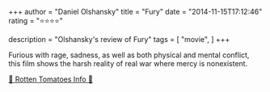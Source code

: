 +++
author = "Daniel Olshansky"
title = "Fury"
date = "2014-11-15T17:12:46"
rating = "⭐⭐⭐⭐"

description = "Olshansky's review of Fury"
tags = [
    "movie",
]
+++


Furious with rage, sadness, as well as both physical and mental conflict, this film shows the harsh reality of real war where mercy is nonexistent.

[🍅 Rotten Tomatoes Info 🍅](https://www.rottentomatoes.com//m/fury_2015)